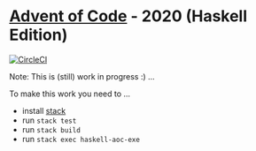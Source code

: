 # [Advent of Code](https://adventofcode.com) - 2020 (Haskell Edition)

[![CircleCI](https://circleci.com/gh/rolandtritsch/haskell-aoc-2020.svg?style=svg)](https://circleci.com/gh/rolandtritsch/haskell-aoc-2020) 

Note: This is (still) work in progress :) ...

To make this work you need to ...

* install [stack](https://www.haskellstack.org)
* run `stack test`
* run `stack build`
* run `stack exec haskell-aoc-exe`
